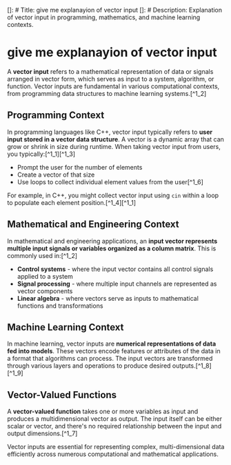 []: # Title: give me explanayion of vector input
[]: # Description: Explanation of vector input in programming, mathematics, and machine learning contexts.

# give me explanayion of vector input

A **vector input** refers to a mathematical representation of data or signals arranged in vector form, which serves as input to a system, algorithm, or function. Vector inputs are fundamental in various computational contexts, from programming data structures to machine learning systems.[^1_2]

## Programming Context

In programming languages like C++, vector input typically refers to **user input stored in a vector data structure**. A vector is a dynamic array that can grow or shrink in size during runtime. When taking vector input from users, you typically:[^1_1][^1_3]

- Prompt the user for the number of elements
- Create a vector of that size
- Use loops to collect individual element values from the user[^1_6]

For example, in C++, you might collect vector input using `cin` within a loop to populate each element position.[^1_4][^1_1]

## Mathematical and Engineering Context

In mathematical and engineering applications, an **input vector represents multiple input signals or variables organized as a column matrix**. This is commonly used in:[^1_2]

- **Control systems** - where the input vector contains all control signals applied to a system
- **Signal processing** - where multiple input channels are represented as vector components
- **Linear algebra** - where vectors serve as inputs to mathematical functions and transformations


## Machine Learning Context

In machine learning, vector inputs are **numerical representations of data fed into models**. These vectors encode features or attributes of the data in a format that algorithms can process. The input vectors are transformed through various layers and operations to produce desired outputs.[^1_8][^1_9]

## Vector-Valued Functions

A **vector-valued function** takes one or more variables as input and produces a multidimensional vector as output. The input itself can be either scalar or vector, and there's no required relationship between the input and output dimensions.[^1_7]

Vector inputs are essential for representing complex, multi-dimensional data efficiently across numerous computational and mathematical applications.
